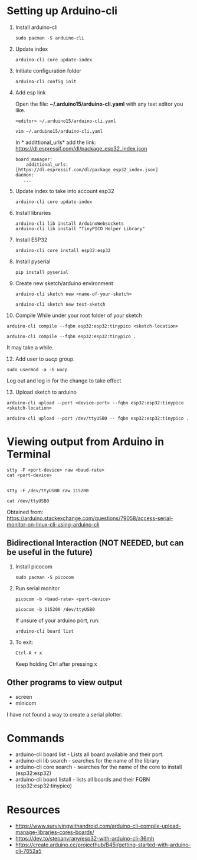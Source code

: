 # Setting up Arduino-cli

1. Install arduino-cli
   ```
   sudo pacman -S arduino-cli
   ```
2. Update index
   ```
   arduino-cli core update-index
   ```
3. Initiate configuration folder
   ```
   arduino-cli config init
   ```
   
4. Add esp link

   Open the file: **~/.arduino15/arduino-cli.yaml** with any text editor you like.
   ```
   <editor> ~/.arduino15/arduino-cli.yaml
   
   vim ~/.arduino15/arduino-cli.yaml
   ```
   
   In * addittional_urls* add the link: https://dl.espressif.com/dl/package_esp32_index.json
   ```
   board_manager:
       additional_urls: [https://dl.espressif.com/dl/package_esp32_index.json]
   daemon:
      ...
   ```
5. Update index to take into account esp32
   ```
   arduino-cli core update-index
   ```
6. Install libraries
   ```
   arduino-cli lib install ArduinoWebsockets
   arduino-cli lib install "TinyPICO Helper Library"
   ```
7. Install ESP32
   ```
   arduino-cli core install esp32:esp32
   ```
8. Install pyserial
   ```
   pip install pyserial
   ```
9. Create new sketch/arduino environment
   ```
   arduino-cli sketch new <name-of-your-sketch>
   
   arduino-cli sketch new test-sketch
   ```
   
10. Compile
   While under your root folder of your sketch
   ```
   arduino-cli compile --fqbn esp32:esp32:tinypico <sketch-location>
   
   arduino-cli compile --fqbn esp32:esp32:tinypico .
   ```
   
   It may take a while.
   
12. Add user to *uucp* group.
   ```
   sudo usermod -a -G uucp
   ```
   
   Log out and log in for the change to take effect
   
13. Upload sketch to arduino
   ```
   arduino-cli upload --port <device-port> --fqbn esp32:esp32:tinypico <sketch-location>
   
   arduino-cli upload --port /dev/ttyUSB0 -- fqbn esp32:esp32:tinypico .
   ```

# Viewing output from Arduino in Terminal
```
stty -F <port-device> raw <baud-rate>
cat <port-device>


stty -F /dev/ttyUSB0 raw 115200

cat /dev/ttyUSB0
```

Obtained from: https://arduino.stackexchange.com/questions/79058/access-serial-monitor-on-linux-cli-using-arduino-cli

## Bidirectional Interaction (NOT NEEDED, but can be useful in the future)
1. Install picocom
   ```
   sudo pacman -S picocom
   ```
3. Run serial monitor
   ```
   picocom -b <baud-rate> <port-device>
   
   picocom -b 115200 /dev/ttyUSB0
   ```
   
   If unsure of your arduino port, run:
   ```
   arduino-cli board list
   ```
3. To exit:
   ```
   Ctrl-A + x
   ```
   Keep holding Ctrl after pressing x
   
## Other programs to view output
* screen
* minicom

I have not found a way to create a serial plotter.

# Commands
* arduino-cli board list - Lists all board available and their port.
* arduino-cli lib search <lib-name> - searches for the name of the library
* arduino-cli core search <board-name> - searches for the name of the core to install (esp32:esp32)
* arduino-cli board listall - lists all boards and their FQBN (esp32:esp32:tinypico)

# Resources
* https://www.survivingwithandroid.com/arduino-cli-compile-upload-manage-libraries-cores-boards/
* https://dev.to/stepanvrany/esp32-with-arduino-cli-36mh
* https://create.arduino.cc/projecthub/B45i/getting-started-with-arduino-cli-7652a5
